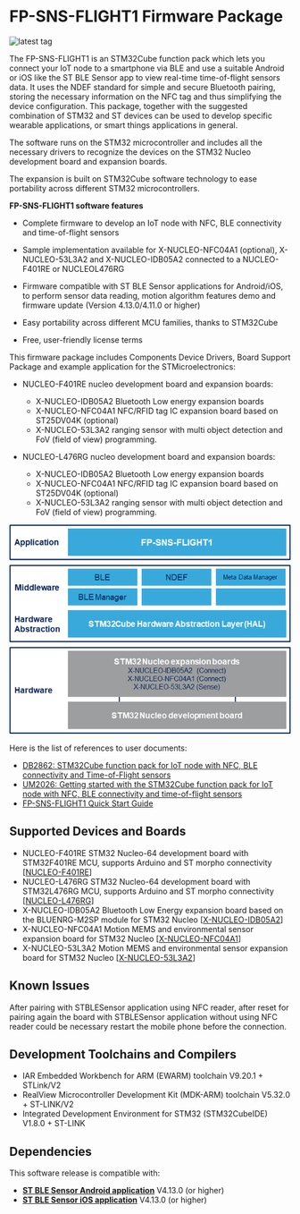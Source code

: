 # FP-SNS-FLIGHT1 Firmware Package

![latest tag](https://img.shields.io/github/v/tag/STMicroelectronics/fp-sns-flight1.svg?color=brightgreen)

The FP-SNS-FLIGHT1 is an STM32Cube function pack which lets you connect your IoT node to a smartphone via BLE and use a suitable Android or iOS like the ST BLE Sensor app to view real-time time-of-flight sensors data.
It uses the NDEF standard for simple and secure Bluetooth pairing, storing the necessary information on the NFC tag and thus simplifying the device configuration.
This package, together with the suggested combination of STM32 and ST devices can be used to develop specific wearable applications, or smart things applications in general.

The software runs on the STM32 microcontroller and includes all the necessary drivers to recognize the devices on the STM32 Nucleo development board and expansion boards.

The expansion is built on STM32Cube software technology to ease portability across different STM32 microcontrollers.

**FP-SNS-FLIGHT1 software features**

- Complete firmware to develop an IoT node with NFC, BLE connectivity and time-of-flight sensors

- Sample implementation available for X-NUCLEO-NFC04A1 (optional), X-NUCLEO-53L3A2 and X-NUCLEO-IDB05A2 connected to a NUCLEO-F401RE or NUCLEOL476RG

- Firmware compatible with ST BLE Sensor applications for Android/iOS, to perform sensor data reading, motion algorithm features demo and firmware update (Version 4.13.0/4.11.0 or higher)

- Easy portability across different MCU families, thanks to STM32Cube

- Free, user-friendly license terms

This firmware package includes Components Device Drivers, Board Support Package and example application for the STMicroelectronics:

- NUCLEO-F401RE nucleo development board and expansion boards:
  - X-NUCLEO-IDB05A2 Bluetooth Low energy expansion boards
  - X-NUCLEO-NFC04A1 NFC/RFID tag IC expansion board based on ST25DV04K (optional)
  - X-NUCLEO-53L3A2 ranging sensor with multi object detection and FoV (field of view) programming.
  
- NUCLEO-L476RG nucleo development board and expansion boards:
  - X-NUCLEO-IDB05A2 Bluetooth Low energy expansion boards
  - X-NUCLEO-NFC04A1 NFC/RFID tag IC expansion board based on ST25DV04K (optional)
  - X-NUCLEO-53L3A2 ranging sensor with multi object detection and FoV (field of view) programming.

[![The FP-SNS-FLIGHT1 package contents](_htmresc/FP-SNS-FLIGHT1_Software_Architecture.png)]()

Here is the list of references to user documents:

- [DB2862: STM32Cube function pack for IoT node with NFC, BLE connectivity and Time-of-Flight sensors](https://www.st.com/resource/en/data_brief/fp-sns-flight1.pdf)
- [UM2026: Getting started with the STM32Cube function pack for IoT node with NFC, BLE connectivity and time-of-flight sensors](https://www.st.com/resource/en/user_manual/um2026-getting-started-with-the-stm32cube-function-pack-for-iot-node-with-nfc-ble-connectivity-and-timeofflight-sensors-stmicroelectronics.pdf)
- [FP-SNS-FLIGHT1 Quick Start Guide](https://www.st.com/content/ccc/resource/sales_and_marketing/presentation/product_presentation/group0/80/95/e3/1e/fa/47/49/0d/FP-SNS-FLIGHT1%20Quick%20start%20guide/files/fp-sns-flight1_quick_start_guide.pdf/jcr:content/translations/en.fp-sns-flight1_quick_start_guide.pdf)

## Supported Devices and Boards

- NUCLEO-F401RE STM32 Nucleo-64 development board with STM32F401RE MCU, supports Arduino and ST morpho connectivity \[[NUCLEO-F401RE](https://www.st.com/content/st_com/en/products/evaluation-tools/product-evaluation-tools/mcu-mpu-eval-tools/stm32-mcu-mpu-eval-tools/stm32-nucleo-boards/nucleo-f401re.html)\]
- NUCLEO-L476RG STM32 Nucleo-64 development board with STM32L476RG MCU, supports Arduino and ST morpho connectivity \[[NUCLEO-L476RG](https://www.st.com/content/st_com/en/products/evaluation-tools/product-evaluation-tools/mcu-mpu-eval-tools/stm32-mcu-mpu-eval-tools/stm32-nucleo-boards/nucleo-l476rg.html)\]
- X-NUCLEO-IDB05A2 Bluetooth Low Energy expansion board based on the BLUENRG-M2SP module for STM32 Nucleo \[[X-NUCLEO-IDB05A2](https://www.st.com/en/ecosystems/x-nucleo-idb05a2.html)]
- X-NUCLEO-NFC04A1 Motion MEMS and environmental sensor expansion board for STM32 Nucleo \[[X-NUCLEO-NFC04A1](https://www.st.com/en/ecosystems/x-nucleo-nfc04a1.html)\]
- X-NUCLEO-53L3A2 Motion MEMS and environmental sensor expansion board for STM32 Nucleo \[[X-NUCLEO-53L3A2](https://www.st.com/en/evaluation-tools/x-nucleo-53l3a2.html)\]

## Known Issues

After pairing with STBLESensor application using NFC reader, after reset for pairing again the board with STBLESensor application without using NFC reader could be necessary restart
the mobile phone before the connection.

## Development Toolchains and Compilers

-   IAR Embedded Workbench for ARM (EWARM) toolchain V9.20.1 + STLink/V2
-   RealView Microcontroller Development Kit (MDK-ARM) toolchain V5.32.0 + ST-LINK/V2
-   Integrated Development Environment for STM32 (STM32CubeIDE) V1.8.0 + ST-LINK
	
## Dependencies 

This software release is compatible with:

- [**ST BLE Sensor Android application**](https://play.google.com/store/apps/details?id=com.st.bluems)  V4.13.0 (or higher)
- [**ST BLE Sensor iOS application**](https://apps.apple.com/it/app/st-ble-sensor/id993670214)  V4.13.0 (or higher)
